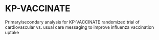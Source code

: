 # KP-VACCINATE
Primary/secondary analysis for KP-VACCINATE randomized trial of cardiovascular vs. usual care messaging to improve influenza vaccination uptake
